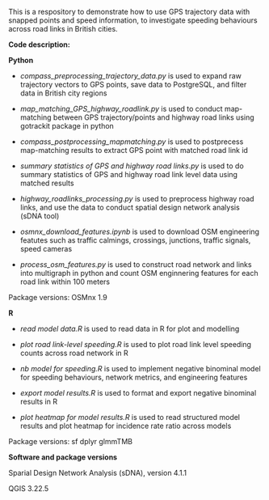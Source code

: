 This is a respository to demonstrate how to use GPS trajectory data with snapped points and speed information, to investigate speeding behaviours across road links in British cities.

**Code description:**

**Python**

* _compass_preprocessing_trajectory_data.py_  is used to expand raw trajectory vectors to GPS points, save data to PostgreSQL, and filter data in British city regions

* _map_matching_GPS_highway_roadlink.py_  is used to conduct map-matching between GPS trajectory/points and highway road links using gotrackit package in python

* _compass_postprocessing_mapmatching.py_  is used to postprecess map-matching results to extract GPS point with matched road link id

* _summary statistics of GPS and highway road links.py_  is used to do summary statistics of GPS and highway road link level data using matched results

* _highway_roadlinks_processing.py_  is used to preprocess highway road links, and use the data to conduct spatial design network analysis (sDNA tool)

* _osmnx_download_features.ipynb_  is used to download OSM engineering featutes such as traffic calmings, crossings, junctions, traffic signals, speed cameras

* _process_osm_features.py_  is used to construct road network and links into multigraph in python and count OSM enginnering features for each road link within 100 meters

Package versions: OSMnx 1.9


**R**

* _read model data.R_  is used to read data in R for plot and modelling

* _plot road link-level speeding.R_  is used to plot road link level speeding counts across road network in R

* _nb model for speeding.R_  is used to implement negative binominal model for speeding behaviours, network metrics, and engineering features

* _export model results.R_  is used to format and export negative binominal results in R

* _plot heatmap for model results.R_  is used to read structured model results and plot heatmap for incidence rate ratio across models


Package versions:  sf dplyr glmmTMB



**Software and package versions**

Sparial Design Network Analysis (sDNA), version 4.1.1

QGIS 3.22.5


